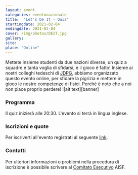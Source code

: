 ```yaml
---
layout: event
categories: eventonazionale
title:  "Let's De It - Quiz"
startingdate: 2021-02-04
endingdate: 2021-02-04
cover: /img/photos/DEIT.jpg
gallery: 
site: 
place: "Online"
---
```


<style>
* {
box-sizing: border-box;
}

.column {
float: left;
width: 33.33%;
padding: 5px;
}

.row::after {
content: "";
clear: both;
display: table;
}

.float-my-children > * {
float:left;
margin-right:5px;
}

.clearfix {
*zoom:1 /* for IE */
}

.clearfix:before,
.clearfix:after {
content: " ";
display: table;
}

.clearfix:after {
clear: both;
}

</style>

Mettete insieme studenti da due nazioni diverse, un quiz a squadre e tanta voglia di sfidarsi, e il gioco è fatto!
Insieme ai nostri colleghi tedeschi di [JDPG](https://www.dpg-physik.de/vereinigungen/fachuebergreifend/ak/akjdpg?set_language=en), abbiamo organizzato questo evento online, per sfidare la pigrizia e mettere in gioco le nostre competenze di fisici. Perchè è noto che a noi non piace proprio perdere!
![alt text][banner]

### Programma

Il quiz inizierà alle 20:30. 
L'evento si terrà in lingua inglese.

### Iscrizioni e quote

Per iscriverti all'evento registrati al seguente [link](https://www.dpg-physik.de/vereinigungen/fachuebergreifend/ak/akjdpg/events/internationales/anmeldung-quiz-against-lethargy-04-02?set_language=en).

### Contatti

Per ulteriori informazioni o problemi nella procedura di iscrizione è possibile scrivere al [Comitato Esecutivo](mailto:esecutivo@ai-sf.it) AISF.

